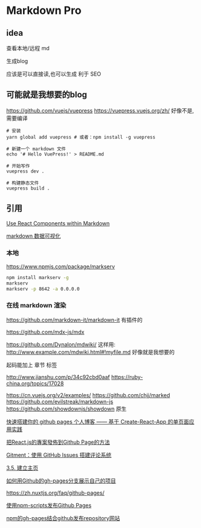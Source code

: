 # Markdown Pro

## idea

查看本地/远程 md

生成blog

应该是可以直接读,也可以生成 利于 SEO

## 可能就是我想要的blog

 https://github.com/vuejs/vuepress
 https://vuepress.vuejs.org/zh/
 好像不是,需要编译
 ```
 # 安装
yarn global add vuepress # 或者：npm install -g vuepress

# 新建一个 markdown 文件
echo '# Hello VuePress!' > README.md

# 开始写作
vuepress dev .

# 构建静态文件
vuepress build .
 ```



## 引用

[Use React Components within Markdown](https://github.com/jamesknelson/mdxc)

[markdown 数据可视化](https://github.com/geekplux/markvis)

### 本地

https://www.npmjs.com/package/markserv

```bash
npm install markserv -g
markserv
markserv -p 8642 -a 0.0.0.0
```

### 在线 markdown 渲染

<https://github.com/markdown-it/markdown-it> 有插件的

https://github.com/mdx-js/mdx

https://github.com/Dynalon/mdwiki/
这样用: http://www.example.com/mdwiki.html#!myfile.md
好像就是我想要的

起码能加上 章节 标签

<http://www.jianshu.com/p/34c92cbd0aaf>
<https://ruby-china.org/topics/17028>

<https://cn.vuejs.org/v2/examples/>
<https://github.com/chjj/marked>
<https://github.com/evilstreak/markdown-js>
<https://github.com/showdownjs/showdown> 原生

[快速搭建你的 github pages 个人博客 —— 基于 Create-React-App 的单页面应用实践](https://segmentfault.com/a/1190000013026806)

[把React.js的專案發佈到Github Page的方法](http://dingding.logdown.com/posts/1110773-method-of-reactjs-publishes-the-project-to-github-page)

[Gitment：使用 GitHub Issues 搭建评论系统](https://imsun.net/posts/gitment-introduction/)

[3.5. 建立主页](https://www.worldhello.net/gotgithub/03-project-hosting/050-homepage.html)

[如何用Github的gh-pages分支展示自己的项目](https://www.cnblogs.com/MuYunyun/p/6082359.html)

https://zh.nuxtjs.org/faq/github-pages/

[使用npm-scripts发布Github Pages](https://segmentfault.com/a/1190000013090598)

[npm的gh-pages结合github发布repository网站](https://segmentfault.com/a/1190000010672318)